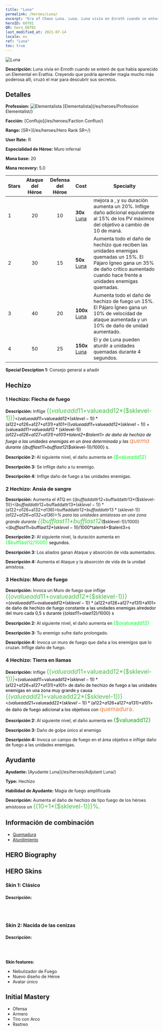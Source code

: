 ```yaml
---
title: "Luna"
permalink: /heroes/Luna/
excerpt: "Era of Chaos Luna. Luna. Luna vivía en Enroth cuando se enteró de que había aparecido un Elemental en Erathia. Creyendo que podría aprender magia mucho más poderosa allí, cruzó el mar para descubrir sus secretos."
heroID: 60701
QR: hero_60701
last_modified_at: 2021-07-14
locale: es
ref: "Luna"
toc: true
---
```

  ![Luna](/images/h/h_Luna.jpg)

 **Descripción:** Luna vivía en Enroth cuando se enteró de que había aparecido un Elemental en Erathia. Creyendo que podría aprender magia mucho más poderosa allí, cruzó el mar para descubrir sus secretos.
## Detalles
 **Profession:** ![Elementalista](/images/h/h_prof_14.png)  [Elementalista](/es/heroes/Profession Elementalist/)

 **Facción:** [Conflujo](/es/heroes/Faction Conflux/)

 **Rango:** [SR+](/es/heroes/Hero Rank SR+/)

 **User Rate:** R

 **Especialidad de Héroe:** Muro infernal

 **Mana base:** 20

 **Mana recovery:** 5.0


  | Stars | Ataque del Héroe | Defensa del Héroe | Cost |     Specialty     |
  |---------|:---------------:|:---------------:|:--|--------------------|
  |    1    | 20 | 10 | **30x** [Luna](/ItemsES/her_378/) | <Muro de fuego> mejora a <Muro infernal>, y su duración aumenta un 20%. Inflige daño adicional equivalente al 15% de los PV máximos del objetivo a cambio de 10 de maná. |
  |    2    | 30 | 15 | **50x** [Luna](/ItemsES/her_378/) | Aumenta todo el daño de hechizo que reciben las unidades enemigas quemadas un 15%. El Pájaro Ígneo gana un 35% de daño crítico aumentado cuando hace frente a unidades enemigas quemadas. |
  |    3    | 40 | 20 | **100x** [Luna](/ItemsES/her_378/) | Aumenta todo el daño de hechizo de fuego un 15%. El Pájaro Ígneo gana un 10% de velocidad de ataque aumentada y un 10% de daño de unidad aumentado. |
  |    4    | 50 | 25 | **150x** [Luna](/ItemsES/her_378/) | El <Muro infernal> y <Tierra en llamas> de Luna pueden aturdir a unidades quemadas durante 4 segundos. |

 **Special Desciption 1:** Consejo general a añadir

## Hechizo
### 1 Hechizo: Flecha de fuego
 **Descripción:** Inflige <span style="color: #48b946;font-size:20px">{($valueadd11+$valueadd12*($sklevel-1))}</span><span style="color: black"><($valueadd11+$valueadd12*($sklevel-1))*($a122+$a126+$a127+$a131)+$a101+(($valueadd11+$valueadd12*($sklevel-1))+($valueadd11+$valueadd12*($sklevel-1))*($a122+$a126+$a127+$a131)+$a101)*$talent2+$talent1> de daño de hechizo de fuego a las unidades enemigas en un área determinada y las <span style="color: #e07c44;font-size:20px">quema</span><span style="color: black"> durante {($bufflast11+$bufflast12*($sklevel-1))/1000} s.

 **Descripción 2:** Al siguiente nivel, el daño aumenta en <span style="color: #00ff22;font-size:16px">{$valueadd12}</span><span style="color: black">

 **Descripción 3:** Se inflige daño a tu enemigo.

 **Descripción 4:** Inflige daño de fuego a las unidades enemigas.

### 2 Hechizo: Ansia de sangre
 **Descripción:** Aumenta el ATQ en {($buffaddattr12+$buffaddattr13*($sklevel-1))}<($buffaddattr12+$buffaddattr13*($sklevel-1))*($a122+$a126+$a132+$a136)>% y la absorción de vida en {($buffaddattr22+$buffaddattr23*($sklevel-1))}<($buffaddattr12+$buffaddattr13*($sklevel-1))*($a122+$a126+$a132+$a136)>% para las unidades amistosas en una zona grande durante <span style="color: #48b946;font-size:20px">{($bufflast11+$bufflast12*($sklevel-1))/1000}</span><span style="color: black"><($bufflast11+$bufflast12*($sklevel-1))/1000*$talent4+$talent3>s

 **Descripción 2:** Al siguiente nivel, la duración aumenta en <span style="color: #00ff22;font-size:16px">{$bufflast12/1000}</span><span style="color: black"> segundos.

 **Descripción 3:** Los aliados ganan Ataque y absorción de vida aumentados.

 **Descripción 4:** Aumenta el Ataque y la absorción de vida de la unidad amistosa.

### 3 Hechizo: Muro de fuego
 **Descripción:** Invoca un Muro de fuego que inflige <span style="color: #48b946;font-size:20px">{($ovalueadd11+$ovalueadd12*($sklevel-1))}</span><span style="color: black"><($ovalueadd11+$ovalueadd12*($sklevel-1))*($a122+$a126+$a127+$a131)+$a101> de daño de hechizo de fuego constante a las unidades enemigas alrededor del muro cada 0,5 s durante {($olast11+$olast12)/1000} s

 **Descripción 2:** Al siguiente nivel, el daño aumenta en <span style="color: #00ff22;font-size:16px">{$ovalueadd12}</span><span style="color: black">

 **Descripción 3:** Tu enemigo sufre daño prolongado.

 **Descripción 4:** Invoca un muro de fuego que daña a los enemigos que lo cruzan. Inflige daño de fuego.

### 4 Hechizo: Tierra en llamas
 **Descripción:** Inflige <span style="color: #48b946;font-size:20px">{($valueadd11+$valueadd12*($sklevel-1))}</span><span style="color: black"><($valueadd11+$valueadd12*($sklevel-1))*($a122+$a126+$a127+$a131)+$a101> de daño de hechizo de fuego a las unidades enemigas en una zona muy grande y causa <span style="color: #48b946;font-size:20px">{($valueadd21+$valueadd22*($sklevel-1))}</span><span style="color: black"><($valueadd21+$valueadd22*($sklevel-1))*($a122+$a126+$a127+$a131)+$a101> de daño de fuego adicional a los objetivos con <span style="color: #e07c44;font-size:20px">quemadura.</span><span style="color: black">

 **Descripción 2:** Al siguiente nivel, el daño aumenta en <span style="color: #1ca216;font-size:18px">{$valueadd12}</span><span style="color: black">

 **Descripción 3:** Daño de golpe único al enemigo

 **Descripción 4:** Invoca un campo de fuego en el área objetivo e inflige daño de fuego a las unidades enemigas.


## Ayudante

 **Ayudante:**  [Ayudante Luna](/es/heroes/Adjutant Luna/) 

 **Type:**  Hechizo 

 **Habilidad de Ayudante:**  Magia de fuego amplificada 

 **Descripción:** Aumenta el daño de hechizo de tipo fuego de los héroes amistosos un <span style="color: #48b946;font-size:20px">{(10+1*($sklevel-1))}%</span><span style="color: black">.

## Información de combinación

* [Quemadura](/es/combination/Quemadura/) 
* [Aturdimiento](/es/combination/Aturdimiento/) 

## HERO Biography

## HERO Skins
### Skin 1: **Clásico**

 **Descripción:** <span style="color: #ffffff;font-size:20px">El fuego fue la primera habilidad que dominaron los humanos. Se usaba tanto para la supervivencia como para la destrucción. </span>


### Skin 2: **Nacida de las cenizas**

 **Descripción:** <span style="color: #ffffff;font-size:20px">Luna estaba rodeada de llamas mortíferas, pero escapó totalmente ilesa. Desde entonces ha blandido el poder de disipar el frío y la oscuridad. </span>

 **Skin features:** 

   - Nebulizador de Fuego
   - Nuevo diseño de Héroe
   - Avatar único


## Initial Mastery
   - Ofensa
   - Armero
   - Tiro con Arco
   - Rastreo
